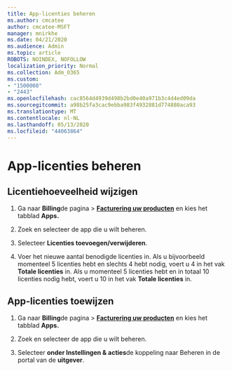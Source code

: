 ```yaml
---
title: App-licenties beheren
ms.author: cmcatee
author: cmcatee-MSFT
manager: mnirkhe
ms.date: 04/21/2020
ms.audience: Admin
ms.topic: article
ROBOTS: NOINDEX, NOFOLLOW
localization_priority: Normal
ms.collection: Adm_O365
ms.custom:
- "1500008"
- "2443"
ms.openlocfilehash: cac8564d4939d498b2bd0e40a971b3c4d4ed09da
ms.sourcegitcommit: a98b25fa3cac9ebba983f4932881d774880aca93
ms.translationtype: MT
ms.contentlocale: nl-NL
ms.lasthandoff: 05/13/2020
ms.locfileid: "44063864"
---
```

# <a name="manage-app-licenses"></a>App-licenties beheren

## <a name="to-change-license-quantity"></a>Licentiehoeveelheid wijzigen

1. Ga naar **Billing**de pagina  >  **[Facturering uw producten](https://go.microsoft.com/fwlink/p/?linkid=842054)** en kies het tabblad **Apps.**

2. Zoek en selecteer de app die u wilt beheren.  

3. Selecteer **Licenties toevoegen/verwijderen**.

4. Voer het nieuwe aantal benodigde licenties in. Als u bijvoorbeeld momenteel 5 licenties hebt en slechts 4 hebt nodig, voert u 4 in het vak **Totale licenties** in. Als u momenteel 5 licenties hebt en in totaal 10 licenties nodig hebt, voert u 10 in het vak **Totale licenties** in.

## <a name="to-assign-app-licenses"></a>App-licenties toewijzen

1. Ga naar **Billing**de pagina  >  **[Facturering uw producten](https://go.microsoft.com/fwlink/p/?linkid=842054)** en kies het tabblad **Apps.**

2. Zoek en selecteer de app die u wilt beheren.  

3. Selecteer **onder Instellingen & acties**de koppeling naar Beheren in de portal van de **uitgever**.